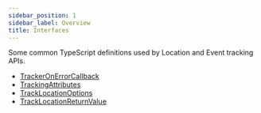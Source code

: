 ```yaml
---
sidebar_position: 1
sidebar_label: Overview
title: Interfaces
---
```


Some common TypeScript definitions used by Location and Event tracking APIs.

- [TrackerOnErrorCallback](/tracking/api-reference/interfaces/TrackerOnErrorCallback.md)
- [TrackingAttributes](/tracking/api-reference/interfaces/TrackingAttributes.md)
- [TrackLocationOptions](/tracking/api-reference/interfaces/TrackLocationOptions.md)
- [TrackLocationReturnValue](/tracking/api-reference/interfaces/TrackLocationReturnValue.md)
